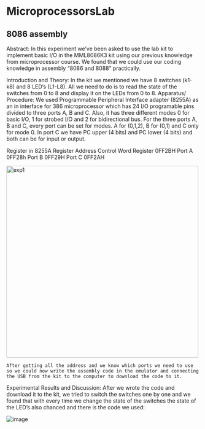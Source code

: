 # MicroprocessorsLab

## 8086 assembly

Abstract:
	In this experiment we’ve been asked to use the lab kit to implement basic I/O in the MML8086K3 kit using our previous knowledge from microprocessor course. We found that we could use our coding knowledge in assembly “8086 and 8088” practically.

Introduction and Theory:
	In the kit we mentioned we have 8 switches (k1-k8) and 8 LED’s (L1-L8). All we need to do is to read the state of the switches from 0 to 8 and display it on the LEDs from 0 to 8.
Apparatus/ Procedure:
We used Programmable Peripheral Interface adapter (8255A) as an in interface for 386 microprocessor which has 24 I/O programable pins divided to three ports A, B and C. Also, it has three different modes 0 for basic I/O, 1 for strobed I/O and 2 for bidirectional bus.
For the three ports A, B and C, every port can be set for modes. A for (0,1,2), B for (0,1) and C only for mode 0. In port C we have PC upper (4 bits) and PC lower (4 bits) and both can be for input or output.

Register in 8255A	               Register Address 
Control Word Register	           0FF2BH
Port A	                         0FF28h
Port B	                         0FF29H
Port C	                         0FF2AH

 
<img align="center" alt="exp1" width="500px" style="padding-right:10px;" src="https://github.com/BaraSedih11/MicroprocessorsLab/assets/98843912/e5858b4d-e033-4d06-9f79-696d4d5ffa03" />



	After getting all the address and we know which ports we need to use so we could now write the assembly code in the emulator and connecting the USB from the kit to the computer to download the code to it. 

Experimental Results and Discussion:
After we wrote the code and download it to the kit, we tried to switch the switches one by one and we found that with every time we change the state of the switches the state of the LED’s also chanced and there is the code we used:


![image](https://github.com/BaraSedih11/MicroprocessorsLab/assets/98843912/f929ae22-c0b8-423f-b161-9a9c5e8b3c5c)

 

